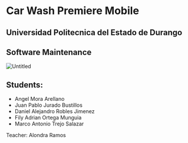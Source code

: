 # Car Wash Premiere Mobile

## Universidad Politecnica del Estado de Durango

## Software Maintenance

![Untitled](Car%20Wash%20Premiere%20Mobile%2029ed7aa216954845bdce063525acfb00/Untitled.png)

## Students:

- Angel Mora Arellano
- Juan Pablo Jurado Bustillos
- Daniel Alejandro Robles Jimenez
- Fily Adrian Ortega Munguia
- Marco Antonio Trejo Salazar

Teacher: Alondra Ramos